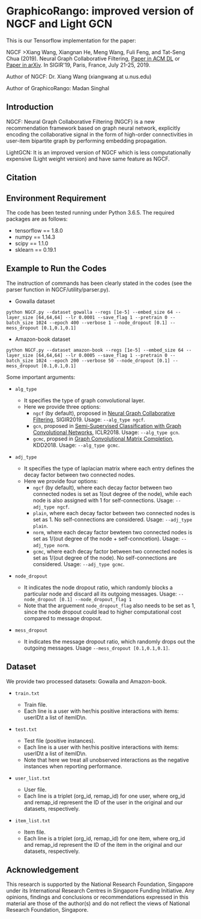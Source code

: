 # GraphicoRango: improved version of NGCF and Light GCN
This is our Tensorflow implementation for the paper:

NGCF >Xiang Wang, Xiangnan He, Meng Wang, Fuli Feng, and Tat-Seng Chua (2019). Neural Graph Collaborative Filtering, [Paper in ACM DL](https://dl.acm.org/citation.cfm?doid=3331184.3331267) or [Paper in arXiv](https://arxiv.org/abs/1905.08108). In SIGIR'19, Paris, France, July 21-25, 2019.

Author of NGCF: Dr. Xiang Wang (xiangwang at u.nus.edu)

Author of GraphicoRango: Madan Singhal

## Introduction

NGCF: Neural Graph Collaborative Filtering (NGCF) is a new recommendation framework based on graph neural network, explicitly encoding the collaborative signal in the form of high-order connectivities in user-item bipartite graph by performing embedding propagation.

LightGCN: It is an improved version of NGCF which is less computationally expensive (Light weight version) and have same feature as NGCF.

## Citation 

## Environment Requirement
The code has been tested running under Python 3.6.5. The required packages are as follows:
* tensorflow == 1.8.0
* numpy == 1.14.3
* scipy == 1.1.0
* sklearn == 0.19.1

## Example to Run the Codes
The instruction of commands has been clearly stated in the codes (see the parser function in NGCF/utility/parser.py).
* Gowalla dataset
```
python NGCF.py --dataset gowalla --regs [1e-5] --embed_size 64 --layer_size [64,64,64] --lr 0.0001 --save_flag 1 --pretrain 0 --batch_size 1024 --epoch 400 --verbose 1 --node_dropout [0.1] --mess_dropout [0.1,0.1,0.1]
```

* Amazon-book dataset
```
python NGCF.py --dataset amazon-book --regs [1e-5] --embed_size 64 --layer_size [64,64,64] --lr 0.0005 --save_flag 1 --pretrain 0 --batch_size 1024 --epoch 200 --verbose 50 --node_dropout [0.1] --mess_dropout [0.1,0.1,0.1]
```
Some important arguments:
* `alg_type`
  * It specifies the type of graph convolutional layer.
  * Here we provide three options:
    * `ngcf` (by default), proposed in [Neural Graph Collaborative Filtering](https://www.comp.nus.edu.sg/~xiangnan/papers/sigir19-NGCF.pdf), SIGIR2019. Usage: `--alg_type ngcf`.
    * `gcn`, proposed in [Semi-Supervised Classification with Graph Convolutional Networks](https://openreview.net/pdf?id=SJU4ayYgl), ICLR2018. Usage: `--alg_type gcn`.
    * `gcmc`, propsed in [Graph Convolutional Matrix Completion](https://www.kdd.org/kdd2018/files/deep-learning-day/DLDay18_paper_32.pdf), KDD2018. Usage: `--alg_type gcmc`.

* `adj_type`
  * It specifies the type of laplacian matrix where each entry defines the decay factor between two connected nodes.
  * Here we provide four options:
    * `ngcf` (by default), where each decay factor between two connected nodes is set as 1(out degree of the node), while each node is also assigned with 1 for self-connections. Usage: `--adj_type ngcf`.
    * `plain`, where each decay factor between two connected nodes is set as 1. No self-connections are considered. Usage: `--adj_type plain`.
    * `norm`, where each decay factor bewteen two connected nodes is set as 1/(out degree of the node + self-conncetion). Usage: `--adj_type norm`.
    * `gcmc`, where each decay factor between two connected nodes is set as 1/(out degree of the node). No self-connections are considered. Usage: `--adj_type gcmc`.

* `node_dropout`
  * It indicates the node dropout ratio, which randomly blocks a particular node and discard all its outgoing messages. Usage: `--node_dropout [0.1] --node_dropout_flag 1`
  * Note that the arguement `node_dropout_flag` also needs to be set as 1, since the node dropout could lead to higher computational cost compared to message dropout.

* `mess_dropout`
  * It indicates the message dropout ratio, which randomly drops out the outgoing messages. Usage `--mess_dropout [0.1,0.1,0.1]`.

## Dataset
We provide two processed datasets: Gowalla and Amazon-book.
* `train.txt`
  * Train file.
  * Each line is a user with her/his positive interactions with items: userID\t a list of itemID\n.

* `test.txt`
  * Test file (positive instances).
  * Each line is a user with her/his positive interactions with items: userID\t a list of itemID\n.
  * Note that here we treat all unobserved interactions as the negative instances when reporting performance.
  
* `user_list.txt`
  * User file.
  * Each line is a triplet (org_id, remap_id) for one user, where org_id and remap_id represent the ID of the user in the original and our datasets, respectively.
  
* `item_list.txt`
  * Item file.
  * Each line is a triplet (org_id, remap_id) for one item, where org_id and remap_id represent the ID of the item in the original and our datasets, respectively.

## Acknowledgement

This research is supported by the National Research Foundation, Singapore under its International Research Centres in Singapore Funding Initiative. Any opinions, findings and conclusions or recommendations expressed in this material are those of the author(s) and do not reflect the views of National Research Foundation, Singapore.
